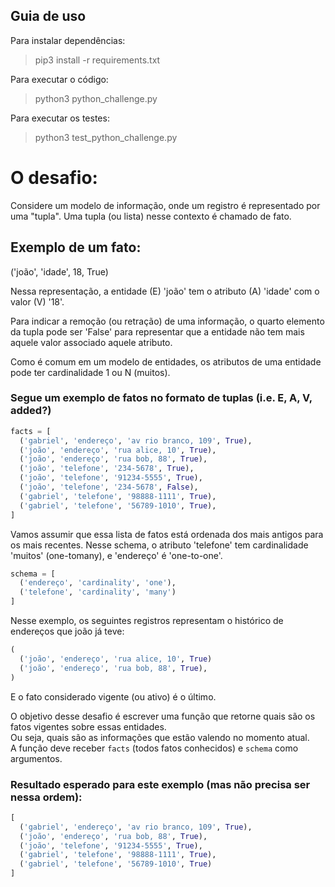 ## Guia de uso

Para instalar dependências:
> pip3 install -r requirements.txt

Para executar o código:
> python3 python_challenge.py

Para executar os testes:
> python3 test_python_challenge.py

# O desafio:

Considere um modelo de informação, onde um registro é representado por uma "tupla".
Uma tupla (ou lista) nesse contexto é chamado de fato.

## Exemplo de um fato:
('joão', 'idade', 18, True)

Nessa representação, a entidade (E) 'joão' tem o atributo (A) 'idade' com o valor (V) '18'.

Para indicar a remoção (ou retração) de uma informação, o quarto elemento da tupla pode ser 'False' para representar que a entidade não tem mais aquele valor associado aquele atributo.

Como é comum em um modelo de entidades, os atributos de uma entidade pode ter cardinalidade 1 ou N (muitos).

### Segue um exemplo de fatos no formato de tuplas (i.e. E, A, V, added?)
  ```python
  facts = [  
    ('gabriel', 'endereço', 'av rio branco, 109', True),  
    ('joão', 'endereço', 'rua alice, 10', True),  
    ('joão', 'endereço', 'rua bob, 88', True),  
    ('joão', 'telefone', '234-5678', True),  
    ('joão', 'telefone', '91234-5555', True),  
    ('joão', 'telefone', '234-5678', False),  
    ('gabriel', 'telefone', '98888-1111', True),  
    ('gabriel', 'telefone', '56789-1010', True),  
  ]
```

Vamos assumir que essa lista de fatos está ordenada dos mais antigos para os mais recentes. 
Nesse schema, o atributo 'telefone' tem cardinalidade 'muitos' (one-tomany), e 'endereço' é 'one-to-one'.

```python
schema = [  
  ('endereço', 'cardinality', 'one'),  
  ('telefone', 'cardinality', 'many')    
]
```
Nesse exemplo, os seguintes registros representam o histórico de endereços que joão já teve:

```python
(  
  ('joão', 'endereço', 'rua alice, 10', True)  
  ('joão', 'endereço', 'rua bob, 88', True),  
)
```
E o fato considerado vigente (ou ativo) é o último.

O objetivo desse desafio é escrever uma função que retorne quais são os fatos vigentes sobre essas entidades.  
Ou seja, quais são as informações que estão valendo no momento atual.  
A função deve receber `facts` (todos fatos conhecidos) e `schema` como argumentos.  

### Resultado esperado para este exemplo (mas não precisa ser nessa ordem):
```python
[  
  ('gabriel', 'endereço', 'av rio branco, 109', True),  
  ('joão', 'endereço', 'rua bob, 88', True),  
  ('joão', 'telefone', '91234-5555', True),  
  ('gabriel', 'telefone', '98888-1111', True),  
  ('gabriel', 'telefone', '56789-1010', True)  
]
```
